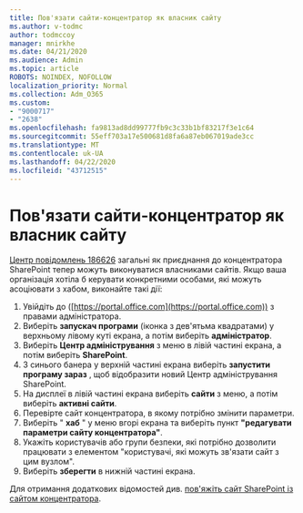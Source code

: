 ```yaml
---
title: Пов'язати сайти-концентратор як власник сайту
ms.author: v-todmc
author: todmccoy
manager: mnirkhe
ms.date: 04/21/2020
ms.audience: Admin
ms.topic: article
ROBOTS: NOINDEX, NOFOLLOW
localization_priority: Normal
ms.collection: Adm_O365
ms.custom:
- "9000717"
- "2638"
ms.openlocfilehash: fa9813ad8dd99777fb9c3c33b1bf83217f3e1c64
ms.sourcegitcommit: 55eff703a17e500681d8fa6a87eb067019ade3cc
ms.translationtype: MT
ms.contentlocale: uk-UA
ms.lasthandoff: 04/22/2020
ms.locfileid: "43712515"
---
```

# <a name="associate-hub-sites-as-site-owner"></a>Пов'язати сайти-концентратор як власник сайту

[Центр повідомлень 186626](https://admin.microsoft.com/Adminportal/Home?source=applauncher#/MessageCenter?id=MC186626) загальні як приєднання до концентратора SharePoint тепер можуть виконуватися власниками сайтів. Якщо ваша організація хотіла б керувати конкретними особами, які можуть асоціювати з хабом, виконайте такі дії: 

1. Увійдіть до ([https://portal.office.com](https://portal.office.com)) з правами адміністратора.
2. Виберіть **запускач програми** (іконка з дев'ятьма квадратами) у верхньому лівому куті екрана, а потім виберіть **адміністратор**.
3. Виберіть **Центр адміністрування** з меню в лівій частині екрана, а потім виберіть **SharePoint**.
4. З синього банера у верхній частині екрана виберіть **запустити програму зараз** , щоб відобразити новий Центр адміністрування SharePoint.
5. На дисплеї в лівій частині екрана виберіть **сайти** з меню, а потім виберіть **активні сайти**.
6. Перевірте сайт концентратора, в якому потрібно змінити параметри.
7. Виберіть " **хаб** " у меню вгорі екрана та виберіть пункт **"редагувати параметри сайту концентратора"**.
8. Укажіть користувачів або групи безпеки, які потрібно дозволити працювати з елементом "користувачі, які можуть зв'язати сайт з цим вузлом".
9. Виберіть **зберегти** в нижній частині екрана.

Для отримання додаткових відомостей див. [пов'яжіть сайт SharePoint із сайтом концентратора](https://support.office.com/article/associate-a-sharepoint-site-with-a-hub-site-ae0009fd-af04-4d3d-917d-88edb43efc05). 
